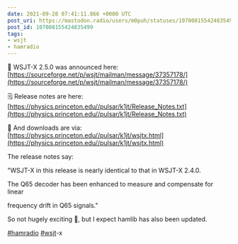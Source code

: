 ```yaml
---
date: 2021-09-28 07:41:11.866 +0000 UTC
post_uri: https://mastodon.radio/users/m0puh/statuses/107008155424835499
post_id: 107008155424835499
tags:
- wsjt
- hamradio
---
```

📢 WSJT-X 2.5.0 was announced here: [https://sourceforge.net/p/wsjt/mailman/message/37357178/](https://sourceforge.net/p/wsjt/mailman/message/37357178/)

🗒️ Release notes are here: [https://physics.princeton.edu//pulsar/k1jt/Release_Notes.txt](https://physics.princeton.edu//pulsar/k1jt/Release_Notes.txt)

📁 And downloads are via: [https://physics.princeton.edu//pulsar/k1jt/wsjtx.html](https://physics.princeton.edu//pulsar/k1jt/wsjtx.html)

The release notes say:

"WSJT-X in this release is nearly identical to that in WSJT-X 2.4.0.

The Q65 decoder has been enhanced to measure and compensate for linear

frequency drift in Q65 signals."

So not hugely exciting 🤷, but I expect hamlib has also been updated.

[#hamradio](https://mastodon.radio/tags/hamradio) [#wsjt](https://mastodon.radio/tags/wsjt)-x


